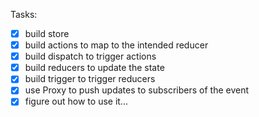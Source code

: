 Tasks:
-[x] build store
-[x] build actions to map to the intended reducer
-[x] build dispatch to trigger actions
-[x] build reducers to update the state
-[x] build trigger to trigger reducers
-[x] use Proxy to push updates to subscribers of the event
-[x] figure out how to use it...
